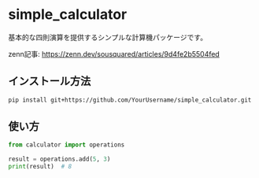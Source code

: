 # simple_calculator

基本的な四則演算を提供するシンプルな計算機パッケージです。

zenn記事: https://zenn.dev/sousquared/articles/9d4fe2b5504fed

## インストール方法

```bash
pip install git+https://github.com/YourUsername/simple_calculator.git
```

## 使い方
```python
from calculator import operations

result = operations.add(5, 3)
print(result)  # 8
```
